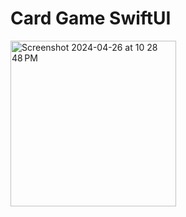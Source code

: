# Card Game SwiftUI
<img width="265" alt="Screenshot 2024-04-26 at 10 28 48 PM" src="https://github.com/Omveer99/card-deal-game-swiftui/assets/109145701/dee7e8fd-9d36-44ed-ab1a-a43079c09da5">
